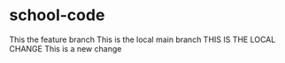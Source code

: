 # school-code
This the feature branch
This is the local main branch
THIS IS THE LOCAL CHANGE
This is a new change

